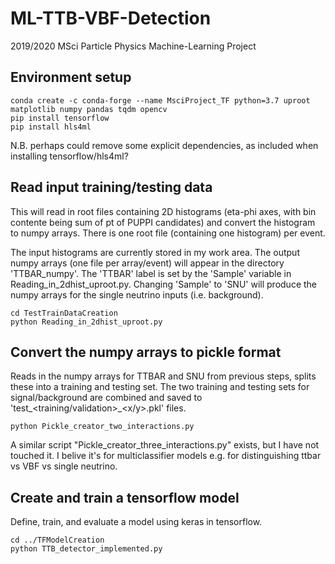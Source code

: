 # ML-TTB-VBF-Detection
2019/2020 MSci Particle Physics Machine-Learning Project

## Environment setup

```
conda create -c conda-forge --name MsciProject_TF python=3.7 uproot matplotlib numpy pandas tqdm opencv
pip install tensorflow
pip install hls4ml
```
N.B. perhaps could remove some explicit dependencies, as included when installing tensorflow/hls4ml?


## Read input training/testing data

This will read in root files containing 2D histograms (eta-phi axes, with bin contente being sum of pt of PUPPI candidates) and convert the histogram to numpy arrays.  There is one root file (containing one histogram) per event.

The input histograms are currently stored in my work area.  The output numpy arrays (one file per array/event) will appear in the directory 'TTBAR_numpy'.  The 'TTBAR' label is set by the 'Sample' variable in Reading_in_2dhist_uproot.py.  Changing 'Sample' to 'SNU' will produce the numpy arrays for the single neutrino inputs (i.e. background).

```
cd TestTrainDataCreation
python Reading_in_2dhist_uproot.py 
```

## Convert the numpy arrays to pickle format

Reads in the numpy arrays for TTBAR and SNU from previous steps, splits these into a training and testing set.  The two training and testing sets for signal/background are combined and saved to 'test_<training/validation>_<x/y>.pkl' files.

```
python Pickle_creator_two_interactions.py 
```
A similar script "Pickle_creator_three_interactions.py" exists, but I have not touched it.  I belive it's for multiclassifier models e.g. for distinguishing ttbar vs VBF vs single neutrino.

## Create and train a tensorflow model

Define, train, and evaluate a model using keras in tensorflow.

```
cd ../TFModelCreation
python TTB_detector_implemented.py 
```
